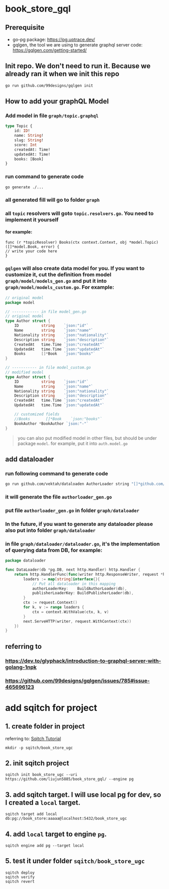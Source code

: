 # book_store_gql

## Prerequisite

- go-pg package: https://pg.uptrace.dev/
- gqlgen, the tool we are using to generate graphql server code: https://gqlgen.com/getting-started/

## Init repo. We don't need to run it. Because we already ran it when we init this repo

```bash
go run github.com/99designs/gqlgen init
```

## How to add your graphQL Model

### Add model in file `graph/topic.graphql`

```graphql
type Topic {
    id: ID!
    name: String!
    slug: String!
    score: Int
    createdAt: Time!
    updatedAt: Time!
    books: [Book]
}
```

### run command to generate code

```bash
go generate ./...
```

### all generated fill will go to folder `graph`

### all `topic` resolvers will goto `topic.resolvers.go`. You need to implement it yourself

#### for example:

```
func (r *topicResolver) Books(ctx context.Context, obj *model.Topic) ([]*model.Book, error) {
// write your code here
}
```

### `gqlgen` will also create data model for you. If you want to customize it, cut the definition from model `graph/model/models_gen.go` and put it into `graph/model/models_custom.go`. For example:

```go
// original model
package model

// ------------ in file model_gen.go
// original model
type Author struct {
	ID          string    `json:"id"`
	Name        string    `json:"name"`
	Nationality string    `json:"nationality"`
	Description string    `json:"description"`
	CreatedAt   time.Time `json:"createdAt"`
	UpdatedAt   time.Time `json:"updatedAt"`
	Books       []*Book   `json:"books"`
}

// ----------- in file model_custom.go
// modified model
type Author struct {
	ID          string    `json:"id"`
	Name        string    `json:"name"`
	Nationality string    `json:"nationality"`
	Description string    `json:"description"`
	CreatedAt   time.Time `json:"createdAt"`
	UpdatedAt   time.Time `json:"updatedAt"`

	// customized fields
	//Books       []*Book    `json:"books"`
	BookAuthor *BookAuthor `json:"-"`
}
```

> you can also put modified model in other files, but should be under package `model`. for example, put it into `auth.model.go`

## add dataloader

### run following command to generate code

```bash
go run github.com/vektah/dataloaden AuthorLoader string "[]*github.com/liujun5885/book_store_gql/graph/model.Author"
```

### it will generate the file `authorloader_gen.go`

### put file `authorloader_gen.go` in folder `graph/dataloader`

### In the future, if you want to generate any dataloader please also put into folder `graph/dataloader`

### in file `graph/dataloader/dataloader.go`, it's the implementation of querying data from DB, for example:

```go
package dataloader

func DataLoader(db *pg.DB, next http.Handler) http.Handler {
	return http.HandlerFunc(func(writer http.ResponseWriter, request *http.Request) {
		loaders := map[string]interface{}{
			// Put all dataloader in this mapping
			authorLoaderKey:    BuildAuthorLoader(db),
			publisherLoaderKey: BuildPublisherLoader(db),
		}
		ctx := request.Context()
		for k, v := range loaders {
			ctx = context.WithValue(ctx, k, v)
		}
		next.ServeHTTP(writer, request.WithContext(ctx))
	})
}
```

## referring to

### https://dev.to/glyphack/introduction-to-graphql-server-with-golang-1npk

### https://github.com/99designs/gqlgen/issues/785#issue-465696123

# add sqitch for project

## 1. create folder in project

referring to: [Sqitch Tutorial](https://sqitch.org/docs/manual/sqitchtutorial/)

```shell
mkdir -p sqitch/book_store_ugc
```

## 2. init sqitch project

```shell
sqitch init book_store_ugc --uri  https://github.com/liujun5885/book_store_gql/ --engine pg
```

## 3. add sqitch target. I will use local pg for dev, so I created a `local` target.

```shell
sqitch target add local db:pg://book_store:aaaaa@localhost:5432/book_store_ugc
```

## 4. add `local` target to engine `pg`.

```shell
sqitch engine add pg --target local 
```

## 5. test it under folder `sqitch/book_store_ugc`

```shell
sqitch deploy
sqitch verify
sqitch revert
```